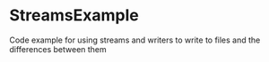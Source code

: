 # StreamsExample
Code example for using streams and writers to write to files and the differences between them
